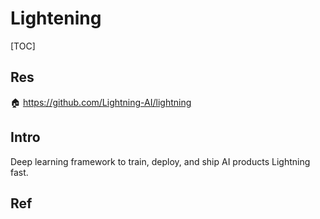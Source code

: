 # Lightening

[TOC]



## Res
🏠 https://github.com/Lightning-AI/lightning


## Intro
Deep learning framework to train, deploy, and ship AI products Lightning fast.


## Ref

